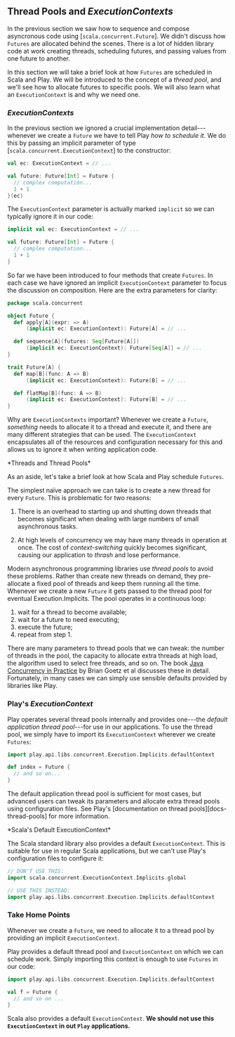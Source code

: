 ## Thread Pools and *ExecutionContexts*

In the previous section we saw how to sequence and compose asyncronous code using [`scala.concurrent.Future`]. We didn't discuss how `Futures` are allocated behind the scenes. There is a lot of hidden library code at work creating threads, scheduling futures, and passing values from one future to another.

In this section we will take a brief look at how `Futures` are scheduled in Scala and Play. We will be introduced to the concept of a *thread pool*, and we'll see how to allocate futures to specific pools. We will also learn what an `ExecutionContext` is and why we need one.

### *ExecutionContexts*

In the previous section we ignored a crucial implementation detail---whenever we create a `Future` we have to tell Play *how to schedule it*. We do this by passing an implicit parameter of type [`scala.concurrent.ExecutionContext`] to the constructor:

~~~ scala
val ec: ExecutionContext = // ...

val future: Future[Int] = Future {
  // complex computation...
  1 + 1
}(ec)
~~~

The `ExecutionContext` parameter is actually marked `implicit` so we can typically ignore it in our code:

~~~ scala
implicit val ec: ExecutionContext = // ...

val future: Future[Int] = Future {
  // complex computation...
  1 + 1
}
~~~

So far we have been introduced to four methods that create `Futures`. In each case we have ignored an implicit `ExecutionContext` parameter to focus the discussion on composition. Here are the extra parameters for clarity:

~~~ scala
package scala.concurrent

object Future {
  def apply[A](expr: => A)
      (implicit ec: ExecutionContext): Future[A] = // ...

  def sequence[A](futures: Seq[Future[A]])
      (implicit ec: ExecutionContext): Future[Seq[A]] = // ...
}

trait Future[A] {
  def map[B](func: A => B)
      (implicit ec: ExecutionContext): Future[B] = // ...

  def flatMap[B](func: A => B)
      (implicit ec: ExecutionContext): Future[B] = // ...
}
~~~

Why are `ExecutionContexts` important? Whenever we create a `Future`, *something* needs to allocate it to a thread and execute it, and there are many different strategies that can be used. The `ExecutionContext` encapsulates all of the resources and configuration necessary for this and allows us to ignore it when writing application code.

<div class="callout callout-info">
*Threads and Thread Pools*

As an aside, let's take a brief look at how Scala and Play schedule `Futures`.

The simplest naïve approach we can take is to create a new thread for every `Future`. This is problematic for two reasons:

 1. There is an overhead to starting up and shutting down threads that becomes significant when dealing with large numbers of small asynchronous tasks.

 2. At high levels of concurrency we may have many threads in operation at once. The cost of *context-switching* quickly becomes significant, causing our application to *thrash* and lose performance.

Modern asynchronous programming libraries use *thread pools* to avoid these problems. Rather than create new threads on demand, they pre-allocate a fixed pool of threads and keep them running all the time. Whenever we create a new `Future` it gets passed to the thread pool for eventual Execution.Implicits. The pool operates in a continuous loop:

 1. wait for a thread to become available;
 2. wait for a future to need executing;
 3. execute the future;
 4. repeat from step 1.

There are many parameters to thread pools that we can tweak: the number of threads in the pool, the capacity to allocate extra threads at high load, the algorithm used to select free threads, and so on. The book [Java Concurrency in Practice](link-jcip) by Brian Goetz et al discusses these in detail. Fortunately, in many cases we can simply use sensible defaults provided by libraries like Play.
</div>

### Play's *ExecutionContext*

Play operates several thread pools internally and provides one---the *default application thread pool*---for use in our applications. To use the thread pool, we simply have to import its `ExecutionContext` wherever we create `Futures`:

~~~ scala
import play.api.libs.concurrent.Execution.Implicits.defaultContext

def index = Future {
  // and so on...
}
~~~

The default application thread pool is sufficient for most cases, but advanced users can tweak its parameters and allocate extra thread pools using configuration files. See Play's [documentation on thread pools][docs-thread-pools] for more information.

<div class="callout callout-danger">
*Scala's Default ExecutionContext*

The Scala standard library also provides a default `ExecutionContext`. This is suitable for use in regular Scala applications, but we can't use Play's configuration files to configure it:

~~~ scala
// DON'T USE THIS:
import scala.concurrent.ExecutionContext.Implicits.global

// USE THIS INSTEAD:
import play.api.libs.concurrent.Execution.Implicits.defaultContext
~~~
</div>

### Take Home Points

Whenever we create a `Future`, we need to allocate it to a thread pool by providing an implicit `ExecutionContext`.

Play provides a default thread pool and `ExecutionContext` on which we can schedule work. Simply importing this context is enough to use `Futures` in our code:

~~~ scala
import play.api.libs.concurrent.Execution.Implicits.defaultContext

val f = Future {
  // and so on ...
}
~~~

Scala also provides a default `ExecutionContext`. **We should not use this `ExecutionContext` in out `Play` applications.**
